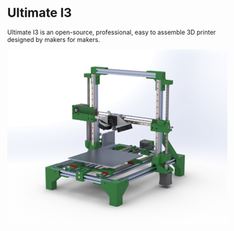 # Ultimate I3

Ultimate I3 is an open-source, professional, easy to assemble 3D printer designed by makers for makers.

![Image I3](docs/images/i3.jpg)
